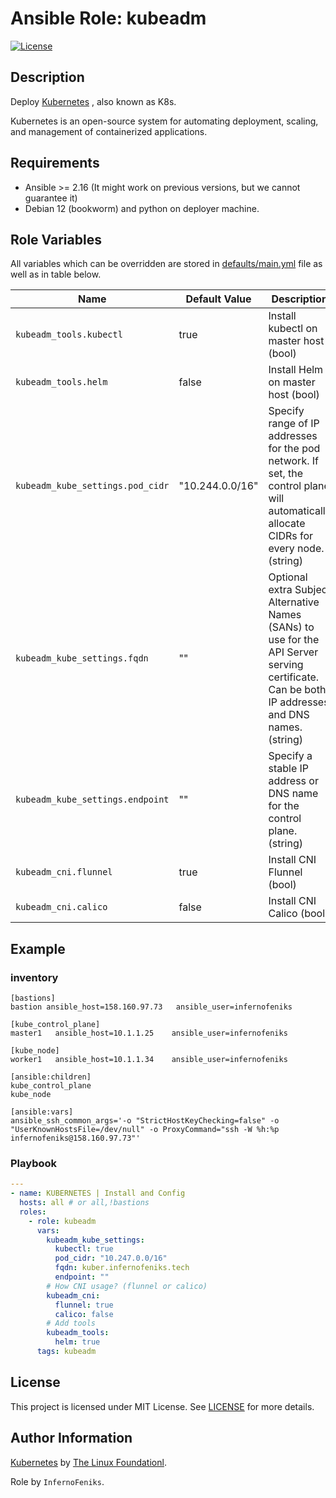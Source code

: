 # Ansible Role: kubeadm
[![License](https://img.shields.io/badge/license-MIT%20License-brightgreen.svg)](https://opensource.org/licenses/MIT)

## Description

Deploy [Kubernetes](https://kubernetes.io/) , also known as K8s.

Kubernetes is an open-source system for automating deployment, scaling, and management of containerized applications.


## Requirements

- Ansible >= 2.16 (It might work on previous versions, but we cannot guarantee it)
- Debian 12 (bookworm) and python on deployer machine.

## Role Variables

All variables which can be overridden are stored in [defaults/main.yml](defaults/main.yml) file as well as in table below.

| Name           | Default Value | Description                        |
| -------------- | ------------- | -----------------------------------|
| `kubeadm_tools.kubectl` | true | Install kubectl on master host (bool) |
| `kubeadm_tools.helm` | false | Install Helm on master host (bool) |
| `kubeadm_kube_settings.pod_cidr`| "10.244.0.0/16" | Specify range of IP addresses for the pod network. If set, the control plane will automatically allocate CIDRs for every node. (string) |
| `kubeadm_kube_settings.fqdn`| "" | Optional extra Subject Alternative Names (SANs) to use for the API Server serving certificate. Can be both IP addresses and DNS names. (string) |
| `kubeadm_kube_settings.endpoint`| "" | Specify a stable IP address or DNS name for the control plane. (string) |
| `kubeadm_cni.flunnel`| true | Install CNI Flunnel (bool) |
| `kubeadm_cni.calico`| false | Install CNI Calico (bool) |


## Example

### inventory
```
[bastions]
bastion ansible_host=158.160.97.73   ansible_user=infernofeniks

[kube_control_plane]
master1   ansible_host=10.1.1.25    ansible_user=infernofeniks

[kube_node]
worker1   ansible_host=10.1.1.34    ansible_user=infernofeniks

[ansible:children]
kube_control_plane
kube_node

[ansible:vars]
ansible_ssh_common_args='-o "StrictHostKeyChecking=false" -o "UserKnownHostsFile=/dev/null" -o ProxyCommand="ssh -W %h:%p infernofeniks@158.160.97.73"'
```

### Playbook

```yaml
---
- name: KUBERNETES | Install and Config
  hosts: all # or all,!bastions
  roles:
    - role: kubeadm
      vars:
        kubeadm_kube_settings:
          kubectl: true
          pod_cidr: "10.247.0.0/16"
          fqdn: kuber.infernofeniks.tech
          endpoint: ""
        # How CNI usage? (flunnel or calico)
        kubeadm_cni:
          flunnel: true
          calico: false
        # Add tools
        kubeadm_tools:
          helm: true
      tags: kubeadm
```

## License

This project is licensed under MIT License. See [LICENSE](/LICENSE) for more details.


## Author Information

[Kubernetes](https://kubernetes.io/) by [The Linux Foundationl](https://www.linuxfoundation.org/about).

Role by `InfernoFeniks`.